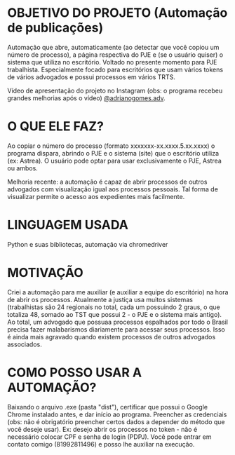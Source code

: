 # OBJETIVO DO PROJETO (Automação de publicações)
Automação que abre, automaticamente (ao detectar que você copiou um número de processo), a página respectiva do PJE e (se o usuário quiser) o sistema que utiliza no escritório. Voltado no presente momento para PJE trabalhista. Especialmente focado para escritórios que usam vários tokens de vários advogados e possui processos em vários TRTS.

Vídeo de apresentação do projeto no Instagram (obs: o programa recebeu grandes melhorias após o vídeo) [@adrianogomes.adv](https://instagram.com/adrianogomes.adv).

# O QUE ELE FAZ?

Ao copiar o número do processo (formato xxxxxxx-xx.xxxx.5.xx.xxxx) o programa dispara, abrindo o PJE e o sistema (site) que o escritório utiliza (ex: Astrea). O usuário pode optar para usar exclusivamente o PJE, Astrea ou ambos.

Melhoria recente: a automação é capaz de abrir processos de outros advogados com visualização igual aos processos pessoais. Tal forma de visualizar permite o acesso aos expedientes mais facilmente.

# LINGUAGEM USADA
Python e suas bibliotecas, automação via chromedriver

# MOTIVAÇÃO
Criei a automação para me auxiliar (e auxiliar a equipe do escritório) na hora de abrir os processos. Atualmente a justiça usa muitos sistemas (trabalhistas são 24 regionais no total, cada um possuindo 2 graus, o que totaliza 48, somado ao TST que possui 2 - o PJE e o sistema mais antigo). Ao total, um advogado que possuaa processos espalhados por todo o Brasil precisa fazer malabarismos diariamente para acessar seus processos. Isso é ainda mais agravado quando existem processos de outros advogados associados.

# COMO POSSO USAR A AUTOMAÇÃO?
Baixando o arquivo .exe (pasta "dist"), certificar que possui o Google Chrome instalado antes, e dar início ao programa. Preencher as credenciais (obs: não é obrigatório preencher certos dados a depender do método que você deseje usar). Ex: desejo abrir os processos no token - não é necessário colocar CPF e senha de login (PDPJ).
Você pode entrar em contato comigo (81992811496) e posso lhe auxiliar na execução.



